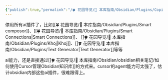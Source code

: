 ```yaml
---
{"publish":true,"permalink":"/🍀 花园导览/🧰 本库指南/Obsidian/Plugins/Copilot.md","aliases":"Copilot 插件","created":"2024-05-11","modified":"2025-07-10","published":"2025-07-10T21:33:38.977+08:00","tags":["obsidian插件"],"cssclasses":""}
---
```



停用所有ai插件了，比如[[🍀 花园导览/🧰 本库指南/Obsidian/Plugins/Smart composor]]、[[🍀 花园导览/🧰 本库指南/Obsidian/Plugins/Smart Connections\|Smart Connections]]、 [[🍀 花园导览/🧰 本库指南/Obsidian/Plugins/Khoj\|Khoj]]、[[🍀 花园导览/🧰 本库指南/Obsidian/Plugins/Text Generator\|Text Generator]]等等

ai能力，还是直接通过[[🍀 花园导览/🧰 本库指南/Obsidian/obsidian相关笔记/如何使用Cursor管理Obsidian知识库]]的方式来。cursor的agent能力可太强了，估计obsidian内部这些ai插件，很难跟得上。
